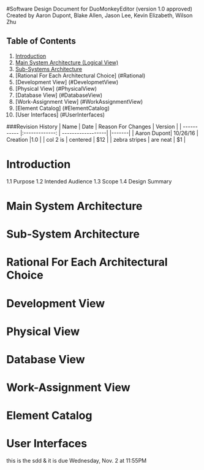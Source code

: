 #Software Design Document for DuoMonkeyEditor (version 1.0 approved)
Created by Aaron Dupont, Blake Allen, Jason Lee, Kevin Elizabeth, Wilson Zhu


## Table of Contents
1. [Introduction](#Introduction)
2. [Main System Architecture (Logical View)](#MainArchitecture)
3. [Sub-Systems Architecture](#SubArchitecture)
4. [Rational For Each Architectural Choice] (#Rational)
5. [Development View] (#DevelopmetView)
6. [Physical View] (#PhysicalView)
7. [Database View] (#DatabaseView)
8. [Work-Assignment View] (#WorkAssignmentView)
9. [Element Catalog] (#ElementCatalog)
10. [User Interfaces] (#UserInterfaces)

###Revision History
| Name        | Date          | Reason For Changes  | Version |
| ----------- |:-------------:  | ------------------| |-------|
| Aaron Dupont| 10/26/16 | Creation |1.0 |
| col 2 is      | centered      |   $12 |
| zebra stripes | are neat      |    $1 |

# Introduction
1.1 Purpose
1.2 Intended Audience
1.3 Scope
1.4 Design Summary

# Main System Architecture
# Sub-System Architecture
# Rational For Each Architectural Choice
# Development View
# Physical View
# Database View
# Work-Assignment View
# Element Catalog
# User Interfaces

this is the sdd & it is due Wednesday, Nov. 2 at 11:55PM

